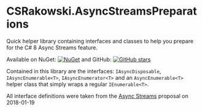 # CSRakowski.AsyncStreamsPreparations
Quick helper library containing interfaces and classes to help you prepare for the C# 8 Async Streams feature.

Available on NuGet: [![NuGet](https://img.shields.io/nuget/v/CSRakowski.AsyncStreamsPreparations.svg)](https://www.nuget.org/packages/CSRakowski.AsyncStreamsPreparations/)
 and GitHub: [![GitHub stars](https://img.shields.io/github/stars/csrakowski/CSRakowski.AsyncStreamsPreparations.svg)](https://github.com/csrakowski/CSRakowski.AsyncStreamsPreparations/)

Contained in this library are the interfaces: `IAsyncDisposable`, `IAsyncEnumerable<T>`, `IAsyncEnumerator<T>` and an `AsyncEnumerable<T>` helper class that simply wraps a regular `IEnumerable<T>`.

All interface definitions were taken from the [Async Streams](https://github.com/dotnet/csharplang/blob/master/proposals/async-streams.md) proposal on 2018-01-19
